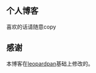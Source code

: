 
## 个人博客

喜欢的话请随意copy

## 感谢   

本博客在[leopardpan](https://github.com/leopardpan/leopardpan.github.io)基础上修改的。  